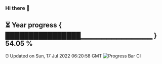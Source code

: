 ### Hi there 👋
⏳ Year progress { ████████████████▁▁▁▁▁▁▁▁▁▁▁▁▁▁ } 54.05 %
---
⏰ Updated on Sun, 17 Jul 2022 06:20:58 GMT
![Progress Bar CI](https://github.com/liununu/liununu/workflows/Progress%20Bar%20CI/badge.svg)
